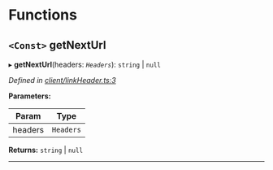 

# Functions

<a id="getnexturl"></a>

## `<Const>` getNextUrl

▸ **getNextUrl**(headers: *`Headers`*):  `string` &#124; `null`

*Defined in [client/linkHeader.ts:3](https://github.com/lagunehq/core/blob/e57dc9c/src/client/linkHeader.ts#L3)*

**Parameters:**

| Param | Type |
| ------ | ------ |
| headers | `Headers` |

**Returns:**  `string` &#124; `null`

___


